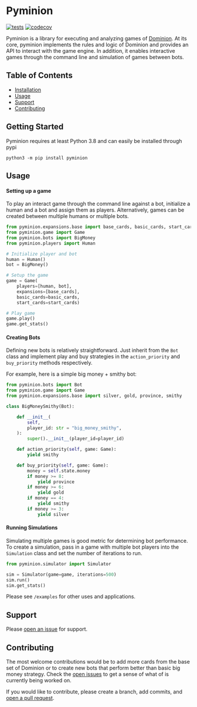# Pyminion

[![tests](https://github.com/evanofslack/pyminion/actions/workflows/python-app.yml/badge.svg)](https://github.com/evanofslack/pyminion/actions/workflows/python-app.yml)
[![codecov](https://codecov.io/gh/evanofslack/pyminion/branch/master/graph/badge.svg?token=5GW65KFEL5)](https://codecov.io/gh/evanofslack/pyminion)


Pyminion is a library for executing and analyzing games of [Dominion](https://www.riograndegames.com/games/dominion/). At its core, pyminion implements the rules and logic of Dominion and provides an API to interact with the game engine. In addition, it enables interactive games through the command line and simulation of games between bots.

## Table of Contents

-   [Installation](#installation)
-   [Usage](#usage)
-   [Support](#support)
-   [Contributing](#contributing)

## Getting Started

Pyminion requires at least Python 3.8 and can easily be installed through pypi

```
python3 -m pip install pyminion
```

## Usage

#### Setting up a game

To play an interact game through the command line against a bot, initialize a human and a bot and assign them as players. Alternatively, games can be created between multiple humans or multiple bots. 

```python
from pyminion.expansions.base import base_cards, basic_cards, start_cards
from pyminion.game import Game
from pyminion.bots import BigMoney
from pyminion.players import Human

# Initialize player and bot
human = Human()
bot = BigMoney()

# Setup the game
game = Game(
    players=[human, bot],
    expansions=[base_cards],
    basic_cards=basic_cards,
    start_cards=start_cards)

# Play game
game.play()
game.get_stats()

```
#### Creating Bots

Defining new bots is relatively straightforward. Just inherit from the `Bot` class and implement play and buy strategies in the `action_priority` and `buy_priority` methods respectively.

For example, here is a simple big money + smithy bot:

```python
from pyminion.bots import Bot
from pyminion.game import Game
from pyminion.expansions.base import silver, gold, province, smithy

class BigMoneySmithy(Bot):

    def __init__(
        self,
        player_id: str = "big_money_smithy",
    ):
        super().__init__(player_id=player_id)

    def action_priority(self, game: Game):
        yield smithy

    def buy_priority(self, game: Game):
        money = self.state.money
        if money >= 8:
            yield province
        if money >= 6:
            yield gold
        if money == 4:
            yield smithy
        if money >= 3:
            yield silver
```
#### Running Simulations

Simulating multiple games is good metric for determining bot performance. To create a simulation, pass in a game with multiple bot players into the `Simulation` class and set the number of iterations to run. 

```python
from pyminion.simulator import Simulator

sim = Simulator(game=game, iterations=500)
sim.run()
sim.get_stats()
```

Please see `/examples` for other uses and applications. 
## Support

Please [open an issue](https://github.com/evanofslack/pyminion/issues/new) for support.

## Contributing

The most welcome contributions would be to add more cards from the base set of Dominion or to create new bots that perform better than basic big money strategy. Check the [open issues](https://github.com/evanofslack/pyminion/issues) to get a sense of what of is currently being worked on.

If you would like to contribute, please create a branch, add commits, and [open a pull request](https://github.com/evanofslack/pyminion/pulls).
